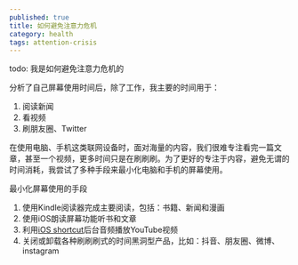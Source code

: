 ```yaml
---
published: true
title: 如何避免注意力危机
category: health
tags: attention-crisis
---
```

todo:
我是如何避免注意力危机的

分析了自己屏幕使用时间后，除了工作，我主要的时间用于：
1. 阅读新闻
1. 看视频
1. 刷朋友圈、Twitter

在使用电脑、手机这类联网设备时，面对海量的内容，我们很难专注看完一篇文章，甚至一个视频，更多时间只是在刷刷刷。为了更好的专注于内容，避免无谓的时间消耗，我尝试了多种手段来最小化电脑和手机的屏幕使用。

最小化屏幕使用的手段
1. 使用Kindle阅读器完成主要阅读，包括：书籍、新闻和漫画
1. 使用iOS朗读屏幕功能听书和文章
1. 利用[iOS shortcut](https://routinehub.co/shortcut/6622/)后台音频播放YouTube视频
1. 关闭或卸载各种刷刷刷式的时间黑洞型产品，比如：抖音、朋友圈、微博、instagram
